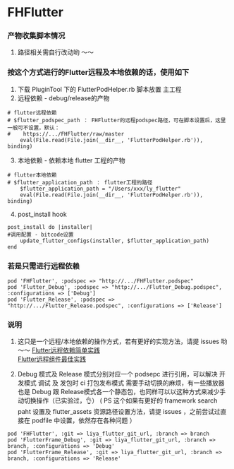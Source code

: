 # FHFlutter
### 产物收集脚本情况
1. 路径相关需自行改动哟 ～～ 

### 按这个方式进行的Flutter远程及本地依赖的话，使用如下
1. 下载 PluginTool 下的 FlutterPodHelper.rb 脚本放置 主工程 
2. 远程依赖 - debug/release的产物
```
# flutter远程依赖 
# $flutter_podspec_path ： FHFlutter的远程podspec路径，可在脚本设置后，这里一般可不设置，默认：
#    https://.../FHFlutter/raw/master
    eval(File.read(File.join(__dir__, 'FlutterPodHelper.rb')), binding)
```
3. 本地依赖 - 依赖本地 flutter 工程的产物
```
# flutter本地依赖 
# $flutter_application_path ： flutter工程的路径
    $flutter_application_path = "/Users/xxx/ly_flutter"
    eval(File.read(File.join(__dir__, 'FlutterPodHelper.rb')), binding)
```
4. post_install hook
```
post_install do |installer|
#调用配置 - bitcode设置
    update_flutter_configs(installer, $flutter_application_path)
end
```
### 若是只需进行远程依赖
```
pod 'FHFlutter', :podspec => "http://.../FHFlutter.podspec"
pod 'Flutter_Debug', :podspec => "http://.../Flutter_Debug.podspec", :configurations => ['Debug']
pod 'Flutter_Release', :podspec => "http://.../Flutter_Release.podspec", :configurations => ['Release']
```

### 说明
1. 这只是一个远程/本地依赖的操作方式，若有更好的实现方法，请提 issues 哟～～
[Flutter远程依赖简单实践](https://www.jianshu.com/p/c010bdd6a926)  
[Flutter远程组件最佳实践](https://www.jianshu.com/p/27c312548c2c)

2. Debug 模式及 Release 模式分别对应一个 podsepc 进行引用，可以解决 开发模式 调试 及 发包时 ci 打包发布模式 需要手动切换的麻烦，有一些播放器也是 Debug 跟 Release模式各一个静态包，也同样可以以这种方式来减少手动切换操作（已实验过，👌）
 (  PS 这个如果有更好的 framework search paht 设置及 flutter_assets 资源路径设置方法，请提 issues ，之前尝试过直接在 podfile 中设置，依然存在各种问题 ）
```
pod 'FHFlutter', :git => liya_flutter_git_url, :branch => branch
pod 'FlutterFrame_Debug', :git => liya_flutter_git_url, :branch => branch, :configurations => 'Debug'
pod 'FlutterFrame_Release', :git => liya_flutter_git_url, :branch => branch, :configurations => 'Release'
```
